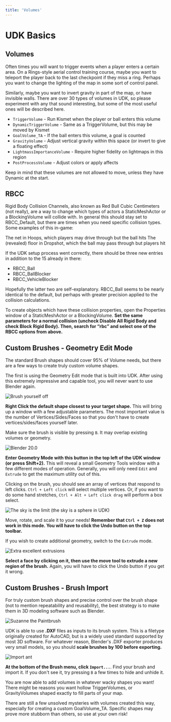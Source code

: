 ```yaml
---
title: 'Volumes'
---
```

# UDK Basics

## Volumes

Often times you will want to trigger events when a player enters a certain area. On a Rings-style aerial control training course, maybe you want to teleport the player back to the last checkpoint if they miss a ring. Perhaps you want to change the lighting of the map in some sort of control panel.

Similarly, maybe you want to invert gravity in part of the map, or have invisible walls. There are over 30 types of volumes in UDK, so please experiment with any that sound interesting, but some of the most useful ones will be described here.

* `TriggerVolume` - Run Kismet when the player or ball enters this volume
* `DynamicTriggerVolume` - Same as a TriggerVolume, but this may be moved by Kismet
* `GoalVolume_TA` - If the ball enters this volume, a goal is counted
* `GravityVolume` - Adjust vertical gravity within this space (or invert to give a floating effect)
* `LightmassImportanceVolume` - Require higher fidelity on lightmaps in this region
* `PostProcessVolume` - Adjust colors or apply affects

Keep in mind that these volumes are not allowed to move, unless they have Dynamic at the start.

## RBCC

Rigid Body Collision Channels, also known as Red Bull Cubic Centimeters (not really), are a way to change which types of actors a StaticMeshActor or a BlockingVolume will collide with. In general this should stay set to RBCC_Default, but there are times when you need specific collision types. Some examples of this in-game:

The net in Hoops, which players may drive through but the ball hits
The (revealed) floor in Dropshot, which the ball may pass through but players hit

If the UDK setup process went correctly, there should be three new entries in addition to the 15 already in there:
* RBCC_Ball
* RBCC_BallBlocker
* RBCC_VehicleBlocker

Hopefully the latter two are self-explanatory. RBCC_Ball seems to be nearly identical to the default, but perhaps with greater precision applied to the collision calculations.

To create objects which have these collision properties, open the Properties window of a StaticMeshActor or a BlockingVolume. **Set the same parameters for a normal collision (uncheck Disable All Rigid Body and check Block Rigid Body). Then, search for “rbc” and select one of the RBCC options from above.**

## Custom Brushes - Geometry Edit Mode

The standard Brush shapes should cover 95% of Volume needs, but there are a few ways to create truly custom volume shapes.

The first is using the Geometry Edit mode that is built into UDK. After using this extremely impressive and capable tool, you will never want to use Blender again.

![](../../.vuepress/public/images/custombrushes_step1.png "Brush yourself off")

**Right Click the default shape closest to your target shape.** This will bring up a window with a few adjustable parameters. The most important value is the number of Vertices/Sides/Faces so that you don't have to create vertices/sides/faces yourself later.

Make sure the brush is visible by pressing `B`. It may overlap existing volumes or geometry.

![](../../.vuepress/public/images/custombrushes_step2.png "Blender 20.0")

**Enter Geometry Mode with this button in the top left of the UDK window (or press Shift+2).** This will reveal a small Geometry Tools window with a few different modes of operation. Generally, you will only need `Edit` and `Extrude` to get the maximum utility out of this.

Clicking on the brush, you should see an array of vertices that respond to left clicks. `Ctrl + Left click` will select multiple vertices. Or, if you want to do some hand stretches, `Ctrl + Alt + Left click drag` will perform a box select.

![](../../.vuepress/public/images/custombrushes_step3.png "The sky is the limit (the sky is a sphere in UDK)")

Move, rotate, and scale it to your needs! **Remember that `Ctrl + Z` does not work in this mode. You will have to click the Undo button on the top toolbar.**

If you wish to create additional geometry, switch to the `Extrude` mode.

![](../../.vuepress/public/images/custombrushes_step4.png "Extra excellent extrusions")

**Select a face by clicking on it, then use the move tool to extrude a new region of the brush.** Again, you will have to click the Undo button if you get it wrong.

## Custom Brushes - Brush Import

For truly custom brush shapes and precise control over the brush shape (not to mention repeatability and reusability), the best strategy is to make them in 3D modeling software such as Blender.

![](../../.vuepress/public/images/custombrushes_step5.png "Suzanne the Paintbrush")

UDK is able to use **.DXF** files as inputs to its brush system. This is a filetype originally created for AutoCAD, but is a widely used standard supported by most 3D software. For whatever reason, Blender's .DXF exporter produces very small models, so you should **scale brushes by 100 before exporting.**

![](../../.vuepress/public/images/custombrushes_step6.png "Import ant")

**At the bottom of the Brush menu, click `Import...`**. Find your brush and import it. If you don't see it, try pressing `B` a few times to hide and unhide it.

You are now able to add volumes in whatever wacky shapes you want! There might be reasons you want hollow TriggerVolumes, or GravityVolumes shaped exactly to fill parts of your map.

There are still a few unsolved mysteries with volumes created this way, especially for creating a custom GoalVolume_TA. Specific shapes may prove more stubborn than others, so use at your own risk!